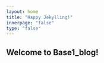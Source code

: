 ```yaml
---
layout: home
title: "Happy Jekylling!"
innerpage: "false"
type: "false"
---
```


## Welcome to Base1_blog!


